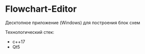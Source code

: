 # Flowchart-Editor

Десктопное приложение (Windows) для построения блок схем

Технологический стек:
* c++17
* Qt5
